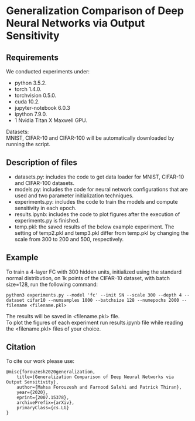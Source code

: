 # Generalization Comparison of Deep Neural Networks via Output Sensitivity

## Requirements
We conducted experiments under:   
- python 3.5.2. 
- torch 1.4.0. 
- torchvision 0.5.0. 
- cuda 10.2. 
- jupyter-notebook 6.0.3  
- ipython 7.9.0. 
- 1 Nvidia Titan X Maxwell GPU. 

Datasets:  
    MNIST, CIFAR-10 and CIFAR-100 will be automatically downloaded by running the script.  
    
## Description of files  
* datasets.py: includes the code to get data loader for MNIST, CIFAR-10 and CIFAR-100 datasets.  
* models.py: includes the code for neural network configurations that are used and two parameter initialization techniques.  
* experiments.py: includes the code to train the models and compute sensitivity in each epoch.  
* results.ipynb: includes the code to plot figures after the execution of experiments.py is finished.  
* temp.pkl: the saved results of the below example experiment. The setting of temp2.pkl and temp3.pkl differ from temp.pkl by changing the scale from 300 to 200 and 500, respectively.  

## Example 
To train a 4-layer FC with 300 hidden units, initialized using the standard normal distribution, on 1k points of the CIFAR-10 dataset, with batch size=128, run the following command:   
```
python3 experiments.py --model 'fc' --init SN --scale 300 --depth 4 --dataset cifar10 --numsamples 1000 --batchsize 128 --numepochs 2000 --filename <filename.pkl>
```
The results will be saved in <filename.pkl> file.  
To plot the figures of each experiment run results.ipynb file while reading the <filename.pkl> files of your choice.  

## Citation
To cite our work please use:
```
@misc{forouzesh2020generalization,
    title={Generalization Comparison of Deep Neural Networks via Output Sensitivity},
    author={Mahsa Forouzesh and Farnood Salehi and Patrick Thiran},
    year={2020},
    eprint={2007.15378},
    archivePrefix={arXiv},
    primaryClass={cs.LG}
}
```

